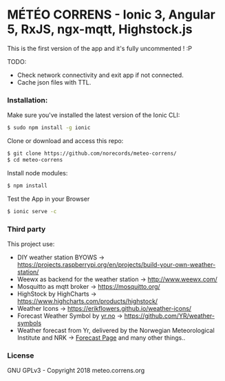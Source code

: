 # MÉTÉO CORRENS - Ionic 3, Angular 5, RxJS, ngx-mqtt, Highstock.js
This is the first version of the app and it's fully uncommented ! :P

TODO: 
- Check network connectivity and exit app if not connected.
- Cache json files with TTL.

### Installation:
Make sure you've installed the latest version of the Ionic CLI:
```bash
$ sudo npm install -g ionic
```
Clone or download and access this repo:
```bash
$ git clone https://github.com/norecords/meteo-correns/
$ cd meteo-correns
```
Install node modules:
```bash
$ npm install
```
Test the App in your Browser
```bash
$ ionic serve -c
```

### Third party
This project use:
- DIY weather station BYOWS -> https://projects.raspberrypi.org/en/projects/build-your-own-weather-station/
- Weewx as backend for the weather station -> http://www.weewx.com/
- Mosquitto as mqtt broker -> https://mosquitto.org/
- HighStock by HighCharts -> https://www.highcharts.com/products/highstock/
- Weather Icons -> https://erikflowers.github.io/weather-icons/
- Forecast Weather Symbol by [yr.no](https://www.yr.no/) -> https://github.com/YR/weather-symbols
- Weather forecast from Yr, delivered by the Norwegian Meteorological Institute and NRK -> [Forecast Page](http://www.yr.no/place/France/Provence-Alpes-Côte_d’Azur/Correns)
and many other things..


### License
GNU GPLv3 - Copyright 2018 meteo.correns.org
